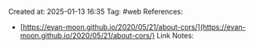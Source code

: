 Created at:  2025-01-13 16:35
Tag: #web 
References:
- [https://evan-moon.github.io/2020/05/21/about-cors/](https://evan-moon.github.io/2020/05/21/about-cors/)
Link Notes:

